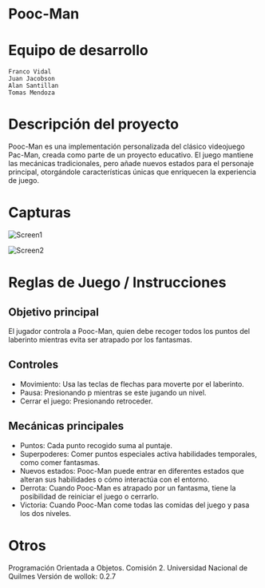# Pooc-Man

# Equipo de desarrollo

    Franco Vidal
    Juan Jacobson
    Alan Santillan
    Tomas Mendoza

# Descripción del proyecto
Pooc-Man es una implementación personalizada del clásico videojuego Pac-Man, creada como parte de un proyecto educativo. El juego mantiene las mecánicas tradicionales, pero añade nuevos estados para el personaje principal, otorgándole características únicas que enriquecen la experiencia de juego.

# Capturas

![Screen1](https://github.com/user-attachments/assets/c941af6a-e915-457e-8fe3-e1543a7928d1)

![Screen2](https://github.com/user-attachments/assets/c8c1e97b-575e-48f6-b884-25659e99fa03)



# Reglas de Juego / Instrucciones

## Objetivo principal
El jugador controla a Pooc-Man, quien debe recoger todos los puntos del laberinto mientras evita ser atrapado por los fantasmas.

## Controles
- Movimiento: Usa las teclas de flechas para moverte por el laberinto.
- Pausa: Presionando p mientras se este jugando un nivel.
- Cerrar el juego: Presionando retroceder.


## Mecánicas principales
- Puntos: Cada punto recogido suma al puntaje.
- Superpoderes: Comer puntos especiales activa habilidades temporales, como comer fantasmas.
- Nuevos estados: Pooc-Man puede entrar en diferentes estados que alteran sus habilidades o cómo interactúa con el entorno.
- Derrota: Cuando Pooc-Man es atrapado por un fantasma, tiene la posibilidad de reiniciar el juego o cerrarlo.
- Victoria: Cuando Pooc-Man come todas las comidas del juego y pasa los dos niveles.


# Otros
Programación Orientada a Objetos. Comisión 2. Universidad Nacional de Quilmes 
Versión de wollok: 0.2.7 


